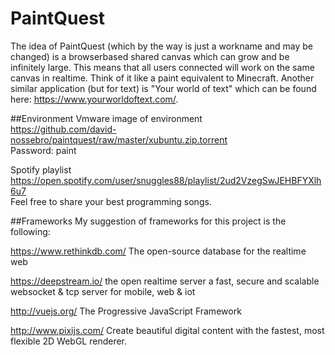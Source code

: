 # PaintQuest

The idea of PaintQuest (which by the way is just a workname and may be changed) is a browserbased shared canvas which can grow and be infinitely large. This means that all users connected will work on the same canvas in realtime. Think of it like a paint equivalent to Minecraft. Another similar application (but for text) is "Your world of text" which can be found here: https://www.yourworldoftext.com/.

##Environment
Vmware image of environment<br />
https://github.com/david-nossebro/paintquest/raw/master/xubuntu.zip.torrent <br />
Password: paint <br />

Spotify playlist<br />
https://open.spotify.com/user/snuggles88/playlist/2ud2VzegSwJEHBFYXlh6u7 <br />
Feel free to share your best programming songs.

##Frameworks
My suggestion of frameworks for this project is the following:

https://www.rethinkdb.com/
The open-source database for the realtime web

https://deepstream.io/ 
the open realtime server
a fast, secure and scalable websocket & tcp server for mobile, web & iot

http://vuejs.org/
The Progressive JavaScript Framework

http://www.pixijs.com/
Create beautiful digital content with the fastest, most flexible 2D WebGL renderer.
